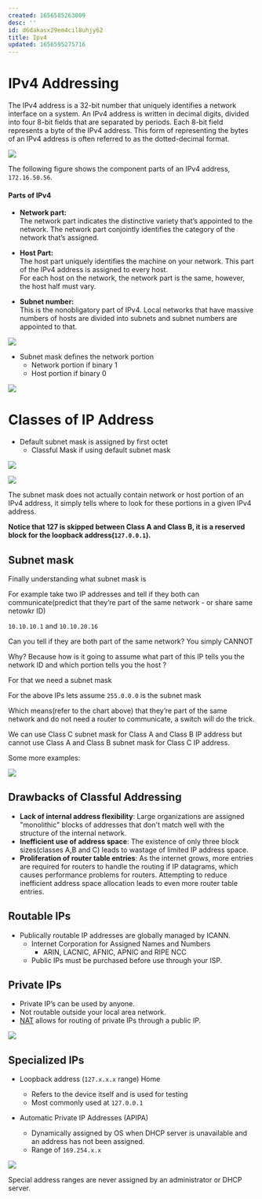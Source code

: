 ```yaml
---
created: 1656585263009
desc: ''
id: d6dakasx29em4cil8uhjy62
title: Ipv4
updated: 1656595275716
---
```

   
# IPv4 Addressing   
   
The IPv4 address is a 32-bit number that uniquely identifies a network interface on a system. An IPv4 address is written in decimal digits, divided into four 8-bit fields that are separated by periods. Each 8-bit field represents a byte of the IPv4 address. This form of representing the bytes of an IPv4 address is often referred to as the dotted-decimal format.   
   
![](https://res.cloudinary.com/zubayr/image/upload/v1656592001/wiki/uraeawlkks6yqmy5ci3n.png)   
   
The following figure shows the component parts of an IPv4 address, `172.16.50.56`.   
   
#### Parts of IPv4   
   
   
- **Network part:**      
  The network part indicates the distinctive variety that’s appointed to the network. The network part conjointly identifies the category of the network that’s assigned.   
   
- **Host Part:**      
  The host part uniquely identifies the machine on your network. This part of the IPv4 address is assigned to every host.      
  For each host on the network, the network part is the same, however, the host half must vary.   
   
- **Subnet number:**      
  This is the nonobligatory part of IPv4. Local networks that have massive numbers of hosts are divided into subnets and subnet numbers are appointed to that.   
   
![](https://res.cloudinary.com/zubayr/image/upload/v1656585458/wiki/yavrzufmne9yunyfearq.png)   
   
   
- Subnet mask defines the network portion   
  - Network portion if binary 1   
  - Host portion if binary 0   
   
![](https://res.cloudinary.com/zubayr/image/upload/v1656592063/wiki/gapcxwmkfgyk1pocnobt.png)   
   
# Classes of IP Address   
   
   
- Default subnet mask is assigned by first octet   
  - Classful Mask if using default subnet mask   
   
![](https://res.cloudinary.com/zubayr/image/upload/v1656592872/wiki/duckdmgbrvvo2am5hazc.png)   
   
![](https://res.cloudinary.com/zubayr/image/upload/v1656593725/wiki/kbyzrh9dfdqxoigaldkq.png)   
   
The subnet mask does not actually contain network or host portion of an IPv4 address, it simply tells where to look for these portions in a given IPv4 address.   
   
**Notice that 127 is skipped between Class A and Class B, it is a reserved block for the loopback address(`127.0.0.1`).**   
   
## Subnet mask   
   
Finally understanding what subnet mask is   
   
For example take two IP addresses and tell if they both can communicate(predict that they’re part of the same network - or share same netowkr ID)   
   
`10.10.10.1` and `10.10.20.16`   
   
Can you tell if they are both part of the same network? You simply CANNOT   
   
Why? Because how is it going to assume what part of this IP tells you the network ID and which portion tells you the host ?   
   
For that we need a subnet mask   
   
For the above IPs lets assume `255.0.0.0` is the subnet mask   
   
Which means(refer to the chart above) that they’re part of the same network and do not need a router to communicate, a switch will do the trick.   
   
We can use Class C subnet mask for Class A and Class B IP address but cannot use Class A and Class B subnet mask for Class C IP address.   
   
Some more examples:   
   
![](https://res.cloudinary.com/zubayr/image/upload/v1656594629/wiki/hk9tpoxztalbecnkahgl.png)   
   
## Drawbacks of Classful Addressing   
   
   
- **Lack of internal address flexibility**: Large organizations are assigned "monolithic" blocks of addresses that don't match well with the structure of the internal network.   
- **Inefficient use of address space**: The existence of only three block sizes(classes A,B and C) leads to wastage of limited IP address space.   
- **Proliferation of router table entries**: As the internet grows, more entries are required for routers to handle the routing if IP datagrams, which causes performance problems for routers. Attempting to reduce inefficient address space allocation leads to even more router table entries.
   
   
## Routable IPs   
   
   
- Publically routable IP addresses are globally managed by ICANN.   
	- Internet Corporation for Assigned Names and Numbers   
		- ARIN, LACNIC, AFNIC, APNIC and RIPE NCC   
	- Public IPs must be purchased before use through your ISP.   
   
   
## Private IPs   
   
   
- Private IP’s can be used by anyone.   
- Not routable outside your local area network.   
- [NAT](../devlog/NAT.md) allows for routing of private IPs through a public IP.   
   
![](https://res.cloudinary.com/zubayr/image/upload/v1656595632/wiki/dqv5dipadhxwg6buduxl.png)   
   
## Specialized IPs   
   
   
- Loopback address (`127.x.x.x` range) Home   
	- Refers to the device itself and is used for testing    
	- Most commonly used at `127.0.0.1`   
   
   
- Automatic Private IP Addresses (APIPA)   
	- Dynamically assigned by OS when DHCP server is unavailable and an address has not been assigned.   
	- Range of `169.254.x.x`   
   
![](https://res.cloudinary.com/zubayr/image/upload/v1656595864/wiki/ialin5xihhskcrxzkger.png)   
   
   
Special address ranges are never assigned by an administrator or DHCP server.